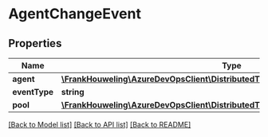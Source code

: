 # AgentChangeEvent

## Properties
Name | Type | Description | Notes
------------ | ------------- | ------------- | -------------
**agent** | [**\FrankHouweling\AzureDevOpsClient\DistributedTask\Model\TaskAgent**](TaskAgent.md) |  | [optional] 
**eventType** | **string** |  | [optional] 
**pool** | [**\FrankHouweling\AzureDevOpsClient\DistributedTask\Model\TaskAgentPoolReference**](TaskAgentPoolReference.md) |  | [optional] 

[[Back to Model list]](../README.md#documentation-for-models) [[Back to API list]](../README.md#documentation-for-api-endpoints) [[Back to README]](../README.md)


